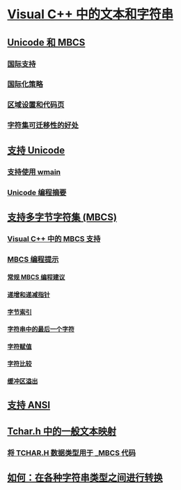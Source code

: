 # [Visual C++ 中的文本和字符串](text-and-strings-in-visual-cpp.md)
## [Unicode 和 MBCS](unicode-and-mbcs.md)
### [国际支持](international-enabling.md)
### [国际化策略](internationalization-strategies.md)
### [区域设置和代码页](locales-and-code-pages.md)
### [字符集可迁移性的好处](benefits-of-character-set-portability.md)
## [支持 Unicode](support-for-unicode.md)
### [支持使用 wmain](support-for-using-wmain.md)
### [Unicode 编程摘要](unicode-programming-summary.md)
## [支持多字节字符集 (MBCS)](support-for-multibyte-character-sets-mbcss.md)
### [Visual C++ 中的 MBCS 支持](mbcs-support-in-visual-cpp.md)
### [MBCS 编程提示](mbcs-programming-tips.md)
#### [常规 MBCS 编程建议](general-mbcs-programming-advice.md)
#### [递增和递减指针](incrementing-and-decrementing-pointers.md)
#### [字节索引](byte-indices.md)
#### [字符串中的最后一个字符](last-character-in-a-string.md)
#### [字符赋值](character-assignment.md)
#### [字符比较](character-comparison.md)
#### [缓冲区溢出](buffer-overflow.md)
## [支持 ANSI](support-for-ansi.md)
## [Tchar.h 中的一般文本映射](generic-text-mappings-in-tchar-h.md)
### [将 TCHAR.H 数据类型用于 _MBCS 代码](using-tchar-h-data-types-with-mbcs-code.md)
## [如何：在各种字符串类型之间进行转换](how-to-convert-between-various-string-types.md)
